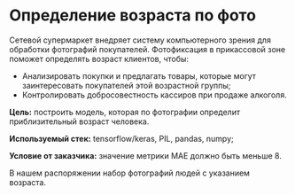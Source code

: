 # Определение возраста по фото
Сетевой супермаркет внедряет систему компьютерного зрения для обработки фотографий покупателей. Фотофиксация в прикассовой зоне поможет определять возраст клиентов, чтобы:

- Анализировать покупки и предлагать товары, которые могут заинтересовать покупателей этой возрастной группы;
- Контролировать добросовестность кассиров при продаже алкоголя.

**Цель:** построить модель, которая по фотографии определит приблизительный возраст человека.

**Используемый стек:** tensorflow/keras, PIL, pandas, numpy;

**Условие от заказчика:** значение метрики MAE должно быть меньше 8.

В нашем распоряжении набор фотографий людей с указанием возраста.
